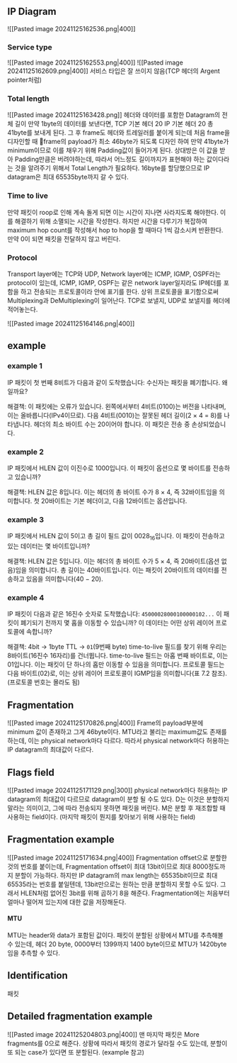 ## IP Diagram
![[Pasted image 20241125162536.png|400]]
### Service type
![[Pasted image 20241125162553.png|400]]
![[Pasted image 20241125162609.png|400]]
서비스 타입은 잘 쓰이지 않음(TCP 헤더의 Argent pointer처럼)
### Total length
![[Pasted image 20241125163428.png]]
 헤더와 데이터를 포함한 Datagram의 전체 길이
 만약 1byte의 데이터를 보낸다면, TCP 기본 헤더 20 IP 기본 헤더 20 총 41byte를 보내게 된다.
 그 후 frame도 헤더와 트레일러를 붙이게 되는데  처음 frame을 디자인할 때 frame의 payload가 최소 46byte가 되도록 디자인 하여 만약 41byte가 minimum이므로 이를 채우기 위해 Padding값이 들어가게 된다.
 상대방은 이 값을 받아 Padding만큼은 버려야하는데, 따라서 어느정도 길이까지가 표현해야 하는 값이다라는 것을 알려주기 위해서 Total Length가 필요하다.
16byte를 할당했으므로 IP datagram은 최대 65535byte까지 갈 수 있다.
### Time to live
만약 패킷이 roop로 인해 계속 돌게 되면 이는 시간이 지나면 사라지도록 해야한다.
이를 해결하기 위해 소멸되는 시간을 작성한다.
하지만 시간을 다루기가 복잡하여 maximum hop count를 작성해서 hop to hop을 할 때마다 1씩 감소시켜 반환한다.
만약 0이 되면 패킷을 전달하지 않고 버린다.
### Protocol
Transport layer에는 TCP와 UDP, Network layer에는 ICMP, IGMP, OSPF라는 protocol이 있는데, 
ICMP, IGMP, OSPF는 같은 network layer일지라도 IP헤더를 포함을 하고 전송되는 프로토콜이라 안에 표기를 한다.
상위 프로토콜을 표기함으로써 Multiplexing과 DeMultiplexing이 일어난다. 
TCP로 보낼지, UDP로 보낼지를 헤더에 적어놓는다.

![[Pasted image 20241125164146.png|400]]

## example
### example 1
IP 패킷이 첫 번째 8비트가 다음과 같이 도착했습니다:
수신자는 패킷을 폐기합니다. 왜일까요?

해결책:
이 패킷에는 오류가 있습니다. 왼쪽에서부터 4비트(0100)는 버전을 나타내며, 이는 올바릅니다(IPv4이므로). 
다음 4비트(0010)는 잘못된 헤더 길이(2 × 4 = 8)를 나타냅니다. 
헤더의 최소 바이트 수는 20이어야 합니다. 
이 패킷은 전송 중 손상되었습니다.
### example 2
IP 패킷에서 HLEN 값이 이진수로 1000입니다. 이 패킷이 옵션으로 몇 바이트를 전송하고 있습니까?

해결책:
HLEN 값은 8입니다. 이는 헤더의 총 바이트 수가 8 × 4, 즉 32바이트임을 의미합니다. 첫 20바이트는 기본 헤더이고, 다음 12바이트는 옵션입니다.
### example 3
IP 패킷에서 HLEN 값이 5이고 총 길이 필드 값이 0028<sub>16</sub>입니다. 이 패킷이 전송하고 있는 데이터는 몇 바이트입니까?

해결책:
HLEN 값은 5입니다. 이는 헤더의 총 바이트 수가 5 × 4, 즉 20바이트(옵션 없음)임을 의미합니다. 
총 길이는 40바이트입니다. 
이는 패킷이 20바이트의 데이터를 전송하고 있음을 의미합니다(40 − 20).
### example 4
IP 패킷이 다음과 같은 16진수 숫자로 도착했습니다:
`45000028000100000102...`
이 패킷이 폐기되기 전까지 몇 홉을 이동할 수 있습니까?
이 데이터는 어떤 상위 레이어 프로토콜에 속합니까?

해결책:
4bit -> 1byte
TTL -> `01`(9번째 byte)
time-to-live 필드를 찾기 위해 우리는 8바이트(16진수 16자리)를 건너뜁니다. time-to-live 필드는 아홉 번째 바이트로, 이는 01입니다. 이는 패킷이 단 하나의 홉만 이동할 수 있음을 의미합니다. 프로토콜 필드는 다음 바이트(02)로, 이는 상위 레이어 프로토콜이 IGMP임을 의미합니다(표 7.2 참조). (프로토콜 번호는 몰라도 됨)
## Fragmentation
![[Pasted image 20241125170826.png|400]]
Frame의 payload부분에 minimum 값이 존재하고 그게 46byte이다. MTU라고 불리는 maximum값도 존재를 하는데, 이는 physical network마다 다르다.
따라서 physical network마다 허용하는 IP datagram의 최대값이 다르다.
## Flags field
![[Pasted image 20241125171129.png|300]]
physical network마다 허용하는 IP datagram의 최대값이 다르므로 datagram이 분할 될 수도 있다.
D는 이것은 분할하지 말라는 의미이고, 그에 따라 전송되지 못하면 패킷을 버린다.
M은 분할 후 재조합할 때 사용하는 field이다. (마지막 패킷이 뭔지를 찾아보기 위해 사용하는 field)
## Fragmentation example
![[Pasted image 20241125171634.png|400]]
Fragmentation offset으로 분할한 것의 번호를 붙이는데, Fragmentation offset이 최대 13bit이므로 최대 8000정도까지 분할이 가능하다.
하지만 IP datagram의 max length는 65535bit이므로 최대 65535라는 번호를 붙일텐데, 13bit만으로는 원하는 만큼 분할하지 못할 수도 있다. 그래서 HLEN처럼 없어진 3bit를 위해 곱하기 8을 해준다.
Fragmentation에는 처음부터 얼마나 떨어져 있는지에 대한 값을 저장해둔다.
#### MTU
MTU는 header와 data가 포함된 값이다.
패킷이 분할된 상황에서 MTU를 추측해볼 수 있는데, 헤더 20 byte, 0000부터 1399까지 1400 byte이므로 MTU가 1420byte임을 추측할 수 있다.
## Identification
패킷
## Detailed fragmentation example
![[Pasted image 20241125204803.png|400]]
맨 마지막 패킷은 More fragments를 0으로 해준다.
상황에 따라서 패킷의 경로가 달라질 수도 있는데, 분할이 또 되는 case가 있다면 또 분할된다. (example 참고)











